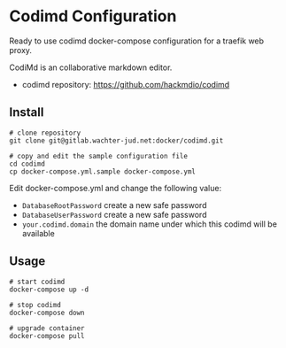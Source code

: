Codimd Configuration
====================

Ready to use codimd docker-compose configuration for a traefik web proxy.

CodiMd is an collaborative markdown editor.

* codimd repository: https://github.com/hackmdio/codimd


Install
-------

```
# clone repository
git clone git@gitlab.wachter-jud.net:docker/codimd.git

# copy and edit the sample configuration file
cd codimd
cp docker-compose.yml.sample docker-compose.yml
```

Edit docker-compose.yml and change the following value:

* `DatabaseRootPassword` create a new safe password
* `DatabaseUserPassword` create a new safe password
* `your.codimd.domain` the domain name under which this codimd will be available




Usage
-----

```
# start codimd
docker-compose up -d

# stop codimd
docker-compose down

# upgrade container
docker-compose pull
```



